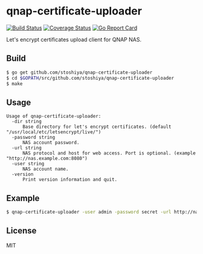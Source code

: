 # qnap-certificate-uploader

[![Build Status](https://travis-ci.org/stoshiya/qnap-certificate-uploader.svg?branch=master)](https://travis-ci.org/stoshiya/qnap-certificate-uploader)
[![Coverage Status](https://coveralls.io/repos/github/stoshiya/qnap-certificate-uploader/badge.svg?branch=master)](https://coveralls.io/github/stoshiya/qnap-certificate-uploader?branch=master)
[![Go Report Card](https://goreportcard.com/badge/github.com/stoshiya/qnap-certificate-uploader)](https://goreportcard.com/report/github.com/stoshiya/qnap-certificate-uploader)

Let's encrypt certificates upload client for QNAP NAS.

## Build
```sh
$ go get github.com/stoshiya/qnap-certificate-uploader
$ cd $GOPATH/src/github.com/stoshiya/qnap-certificate-uploader
$ make
```

## Usage
```
Usage of qnap-certificate-uploader:
  -dir string
      Base directory for let's encrypt certificates. (default "/usr/local/etc/letsencrypt/live/")
  -password string
      NAS account password.
  -url string
      NAS protocol and host for web access. Port is optional. (example "http://nas.example.com:8080")
  -user string
      NAS account name.
  -version
      Print version information and quit.
```

## Example
```sh
$ qnap-certificate-uploader -user admin -password secret -url http://nas.example.com:8080
```

## License

MIT
